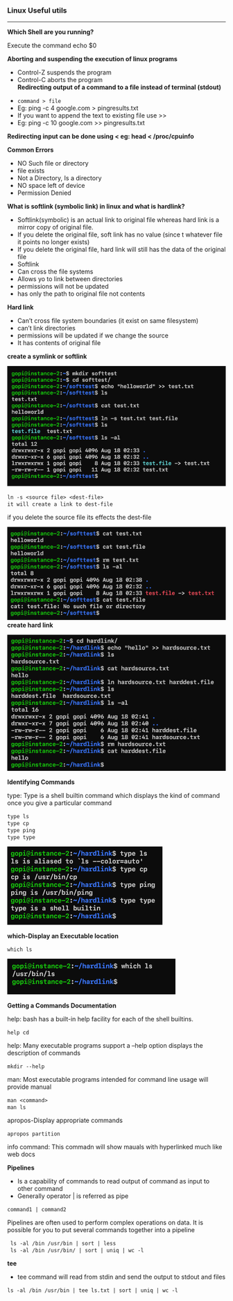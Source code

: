 ### **Linux Useful utils**  
---
**Which Shell are you running?**  

Execute the command echo $0  

**Aborting and suspending the execution of linux programs**  

- Control-Z suspends the program
- Control-C aborts the program  
**Redirecting output of a command to a file instead of terminal (stdout)**

+ `command > file`
+ Eg: ping -c 4 google.com > pingresults.txt
+ If you want to append the text to existing file use >>
+ Eg: ping -c 10 google.com >> pingresults.txt  

**Redirecting input can be done using < eg: head < /proc/cpuinfo**  

**Common Errors**

+ NO Such file or directory
+ file exists
+ Not a Directory, Is a directory
+ NO space left of device
+ Permission Denied  

**What is softlink (symbolic link) in linux and what is hardlink?**

+ Softlink(symbolic) is an actual link to original file whereas hard link is a mirror copy of original file.
+ If you delete the original file, soft link has no value (since t whatever file it points no longer exists)
+ If you delete the original file, hard link will still has the data of the original file
+ Softlink
 + Can cross the file systems
 + Allows yo to link between directories
 + permissions will not be updated
 + has only the path to original file not contents  

**Hard link**  

+ Can’t cross file system boundaries (it exist on same filesystem)
+ can’t link directories
+ permissions will be updated if we change the source
+ It has contents of original file  

**create a symlink or softlink**  

![](./images/img5.png)  

```
ln -s <source file> <dest-file> 
it will create a link to dest-file
```
if you delete the source file its effects the dest-file

![](./images/img6.png)  
**create hard link**  

![](./images/img7.png)  

**Identifying Commands**  

type: Type is a shell builtin command which displays the kind of command once you give a particular command  
```
type ls
type cp
type ping
type type
```
![](./images/img8.png)

**which-Display an Executable location**
```
which ls
```
![](./images/img9.png)  

**Getting a Commands Documentation**

help: bash has a built-in help facility for each of the shell builtins.  
```
help cd
```
help: Many executable programs support a –help option displays the description of commands  

```
mkdir --help
```
man: Most executable programs intended for command line usage will provide manual  
```
man <command>
man ls
```
apropos-Display appropriate commands  
```
apropos partition
```
info command: This commadn will show mauals with hyperlinked much like web docs  

**Pipelines**  
- Is a capability of commands to read output of command as input to other command
- Generally operator | is referred as pipe
```
command1 | command2
```
Pipelines are often used to perform complex operations on data. It is possible for you to put several commands together into a pipeline
```
 ls -al /bin /usr/bin | sort | less
 ls -al /bin /usr/bin/ | sort | uniq | wc -l
```
**tee**
- tee command will read from stdin and send the output to stdout and files
```
ls -al /bin /usr/bin | tee ls.txt | sort | uniq | wc -l
```